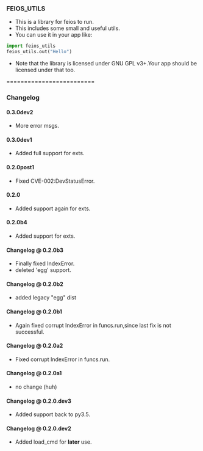 ### FEIOS_UTILS
* This is a library for feios to run.
* This includes some small and useful utils.
* You can use it in your app like:
```python
import feios_utils
feios_utils.out("Hello")
```
* Note that the library is licensed under GNU GPL v3+.Your app should be licensed under that too.

=========================

### Changelog
#### 0.3.0dev2
* More error msgs.
#### 0.3.0dev1
* Added full support for exts.
#### 0.2.0post1
* Fixed CVE-002:DevStatusError.
#### 0.2.0
* Added support again for exts.
#### 0.2.0b4
* Added support for exts.
#### Changelog @ 0.2.0b3
* Finally fixed IndexError.
* deleted 'egg' support.
#### Changelog @ 0.2.0b2
* added legacy "egg" dist
#### Changelog @ 0.2.0b1
* Again fixed corrupt IndexError in funcs.run,since last fix is not successful.
#### Changelog @ 0.2.0a2
* Fixed corrupt IndexError in funcs.run.
#### Changelog @ 0.2.0a1
* no change (huh)
#### Changelog @ 0.2.0.dev3
* Added support back to py3.5.
#### Changelog @ 0.2.0.dev2
* Added load_cmd for **later** use.
